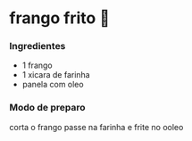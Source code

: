 # frango frito​ :chicken:

### Ingredientes

- 1 frango
- 1 xicara de farinha
-  panela com oleo




### Modo de preparo

corta o frango passe na farinha e frite no ooleo 













 